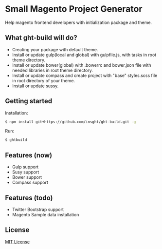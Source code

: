 # Small Magento Project Generator
Help magento frontend developers with initialization package and theme.


##  What ght-build will do?
 - Creating your package with default theme.
 - Install or update gulp(local and global) with gulpfile.js, with tasks in root theme directory.
 - Install or update bower(global) with .bowerrc and bower.json file with needed libraries in root theme directory.
 - Install or update compass and create project with "base" styles.scss file in root directory of your theme.
 - Install or update sussy.


## Getting started
Installation:
```sh
$ npm install git+https://github.com/insght/ght-build.git -g
```

Run:
```sh
$ ghtbuild
```

## Features (now)
* Gulp support
* Susy support
* Bower support
* Compass support

## Features (todo)
* Twitter Bootstrap support
* Magento Sample data installation



## License
[MIT License](http://en.wikipedia.org/wiki/MIT_License)

